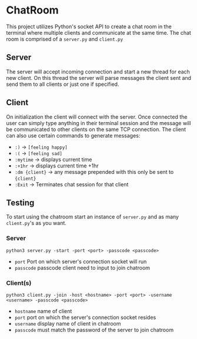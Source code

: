 # ChatRoom
This project utilizes Python's socket API to create a chat room in the terminal where multiple clients and communicate at the same time. The chat room is comprised of a `server.py` and `client.py`

## Server 
The server will accept incoming connection and start a new thread for each new client. On this thread the server will parse messages the client sent and send them to all clients or just one if specified. 

## Client 
On initialization the client will connect with the server. Once connected the user can simply type anything in their terminal session and the message will be communicated to other clients on the same TCP connection. The client can also use certain commands to generate messages:

- `:)` &rarr; `[feeling happy]`
- `:(` &rarr; `[feeling sad]`
- `:mytime` &rarr; displays current time 
- `:+1hr` &rarr; displays current time +1hr
- `:dm {client}` &rarr; any message prepended with this only be sent to `{client}`
- `:Exit` &rarr; Terminates chat session for that client

## Testing 
To start using the chatroom start an instance of `server.py` and as many `client.py`'s as you want. 
### Server
```
python3 server.py -start -port <port> -passcode <passcode>
```
- `port` Port on which server's connection socket will run
- `passcode` passcode client need to input to join chatroom 

### Client(s)
```
python3 client.py -join -host <hostname> -port <port> -username <username> -passcode <passcode>
```

- `hostname` name of client 
- `port` port on which the server's connection socket resides
- `username` display name of client in chatroom 
- `passcode` must match the password of the server to join chatroom

